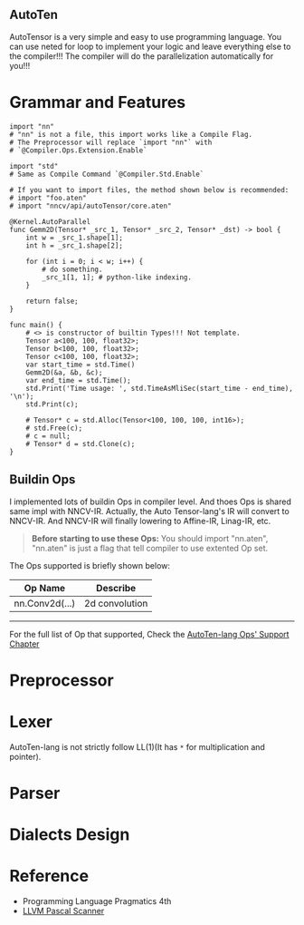 AutoTen
---

AutoTensor is a very simple and easy to use programming language. You can use neted for loop to implement your logic and leave everything else to the compiler!!! The compiler will do the parallelization automatically for you!!!

# Grammar and Features

```
import "nn"
# "nn" is not a file, this import works like a Compile Flag.
# The Preprocessor will replace `import "nn"` with
# `@Compiler.Ops.Extension.Enable`

import "std"
# Same as Compile Command `@Compiler.Std.Enable`

# If you want to import files, the method shown below is recommended:
# import "foo.aten"
# import "nncv/api/autoTensor/core.aten"

@Kernel.AutoParallel
func Gemm2D(Tensor* _src_1, Tensor* _src_2, Tensor* _dst) -> bool {
    int w = _src_1.shape[1];
    int h = _src_1.shape[2];

    for (int i = 0; i < w; i++) {
        # do something.
        _src_1[1, 1]; # python-like indexing.
    }

    return false;
}

func main() {
    # <> is constructor of builtin Types!!! Not template.
    Tensor a<100, 100, float32>;
    Tensor b<100, 100, float32>;
    Tensor c<100, 100, float32>;
    var start_time = std.Time()
    Gemm2D(&a, &b, &c);
    var end_time = std.Time();
    std.Print('Time usage: ', std.TimeAsMliSec(start_time - end_time), '\n');
    std.Print(c);

    # Tensor* c = std.Alloc(Tensor<100, 100, 100, int16>);
    # std.Free(c);
    # c = null;
    # Tensor* d = std.Clone(c);
}
```

## Buildin Ops

I implemented lots of buildin Ops in compiler level. And thoes Ops is shared same impl with NNCV-IR. Actually, the Auto Tensor-lang's IR will convert to NNCV-IR. And NNCV-IR will finally lowering to Affine-IR, Linag-IR, etc. 

> **Before starting to use these Ops:** You should import "nn.aten", "nn.aten" is just a flag that tell compiler to use extented Op set.

The Ops supported is briefly shown below:

|Op Name|Describe|
|:-:|:-:|
|nn.Conv2d(...)|2d convolution|

---

For the full list of Op that supported, Check the [AutoTen-lang Ops' Support Chapter](AutoTensor-Ops-Supported.md)

# Preprocessor

# Lexer

AutoTen-lang is not strictly follow $\text{LL(1)}$(It has `*` for multiplication and pointer).

# Parser

# Dialects Design

# Reference

* Programming Language Pragmatics 4th
* [LLVM Pascal Scanner](https://github.com/FrozenGene/LLVMPascalCompiler/blob/master/LLVMPascal/LLVMPascal/scanner.cpp#L172)
